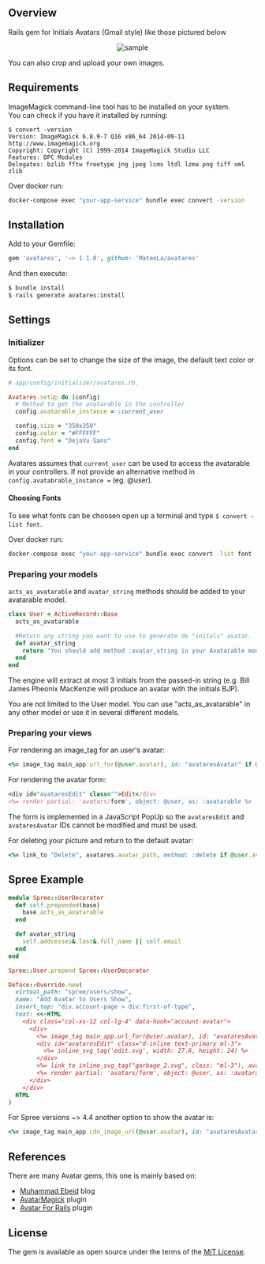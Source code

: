 ## Overview

Rails gem for Initials Avatars (Gmail style) like those pictured below

<p align="center">
	<img src="https://user-images.githubusercontent.com/138067/52684517-8a70a400-2f14-11e9-8412-04945bc7c839.png" alt="sample">
</p>

You can also crop and upload your own images.<br />

## Requirements

ImageMagick command-line tool has to be installed on your system.<br>
You can check if you have it installed by running:

```
$ convert -version
Version: ImageMagick 6.8.9-7 Q16 x86_64 2014-09-11 http://www.imagemagick.org
Copyright: Copyright (C) 1999-2014 ImageMagick Studio LLC
Features: DPC Modules
Delegates: bzlib fftw freetype jng jpeg lcms ltdl lzma png tiff xml zlib
```

Over docker run:
```sh
docker-compose exec "your-app-service" bundle exec convert -version
```

## Installation

Add to your Gemfile:

```ruby
gem 'avatares', '~> 1.1.0', github: 'MateoLa/avatares'
```

And then execute:

```sh
$ bundle install
$ rails generate avatares:install
```

## Settings

### Initializer

Options can be set to change the size of the image, the default text color or its font. 

```ruby
# app/config/initializer/avatares.rb.

Avatares.setup do |config|
  # Method to get the avatarable in the controller
  config.avatarable_instance = :current_user

  config.size = "350x350"
  config.color = "#FFFFFF"
  config.font = "DejaVu-Sans"
end
```

Avatares assumes that `current_user` can be used to access the avatarable in your controllers. If not provide an alternative method in `config.avatabrable_instance =` (eg. @user).

#### Choosing Fonts

To see what fonts can be choosen open up a terminal and type `$ convert -list font`.

Over docker run:
```sh
docker-compose exec "your-app-service" bundle exec convert -list font
```

### Preparing your models

`acts_as_avatarable` and `avatar_string` methods should be added to your avatarable model.

```ruby
class User < ActiveRecord::Base
  acts_as_avatarable

  #Return any string you want to use to generate de "initals" avatar.
  def avatar_string
    return "You should add method :avatar_string in your Avatarable model"
  end  
end
```

The engine will extract at most 3 initials from the passed-in string (e.g. Bill James Pheonix MacKenzie will produce an avatar with the initials BJP).

You are not limited to the User model. You can use "acts_as_avatarable" in any other model or use it in several different models.

### Preparing your views

For rendering an image_tag for an user's avatar:

```ruby
<%= image_tag main_app.url_for(@user.avatar), id: "avataresAvatar" if @user.avatar.attached? %>
```

For rendering the avatar form:

```ruby
<div id="avataresEdit" class="">Edit</div>
<%= render partial: 'avatars/form', object: @user, as: :avatarable %>
```

The form is implemented in a JavaScript PopUp so the `avataresEdit` and `avataresAvatar` IDs cannot be modified and must be used.<br />

For deleting your picture and return to the default avatar:

```ruby
<%= link_to "Delete", avatares.avatar_path, method: :delete if @user.avatar.attached? && !@user.avatar.filename.sanitized.include?("avatar-") %>
```

## Spree Example

```ruby
module Spree::UserDecorator
  def self.prepended(base)
    base.acts_as_avatarable
  end

  def avatar_string
    self.addresses&.last&.full_name || self.email
  end
end

Spree::User.prepend Spree::UserDecorator
```

```ruby
Deface::Override.new(
  virtual_path: "spree/users/show",
  name: "Add Avatar to Users Show",
  insert_top: "div.account-page > div:first-of-type",
  text: <<-HTML
    <div class="col-xs-12 col-lg-4" data-hook="account-avatar">
      <div>
        <%= image_tag main_app.url_for(@user.avatar), id: "avataresAvatar", size: 200 if @user.avatar.attached? %>
        <div id="avataresEdit" class="d-inline text-primary ml-3">​
          <%= inline_svg_tag('edit.svg', width: 27.6, height: 24) %>
        </div>
        <%= link_to inline_svg_tag("garbage_2.svg", class: "ml-3"), avatares.avatar_path, method: :delete if @user.avatar.attached? && !@user.avatar.filename.sanitized.include?("avatar-") %>
        <%= render partial: 'avatars/form', object: @user, as: :avatarable %>
      </div>
    </div>
  HTML
)
```

For Spree versions ~> 4.4 another option to show the avatar is:

```ruby
<%= image_tag main_app.cdn_image_url(@user.avatar), id: "avataresAvatar", size: 200 if @user.avatar.attached? %>
```

## References

There are many Avatar gems, this one is mainly based on:
* [Muhammad Ebeid](
https://www.muhammadebeid.com/blog/generate-initials-avatar-programmatically-with-minimagick-and-active-storage) blog
* [AvatarMagick](https://github.com/bjedrocha/avatar_magick) plugin
* [Avatar For Rails](https://github.com/ging/avatars_for_rails) plugin

## License

The gem is available as open source under the terms of the [MIT License](./LICENSE).
